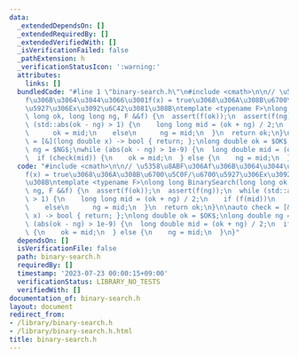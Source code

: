 ```yaml
---
data:
  _extendedDependsOn: []
  _extendedRequiredBy: []
  _extendedVerifiedWith: []
  _isVerificationFailed: false
  _pathExtension: h
  _verificationStatusIcon: ':warning:'
  attributes:
    links: []
  bundledCode: "#line 1 \"binary-search.h\"\n#include <cmath>\n\n// \u5358\u8ABF\u306A\
    f\u306B\u3064\u3044\u3066\u3001f(x) = true\u3068\u306A\u308B\u6700\u5C0F/\u6700\
    \u5927\u306Ex\u3092\u6C42\u3081\u308B\ntemplate <typename F>\nlong long BinarySearch(long\
    \ long ok, long long ng, F &&f) {\n  assert(f(ok));\n  assert(f(ng));\n  while\
    \ (std::abs(ok - ng) > 1) {\n    long long mid = (ok + ng) / 2;\n    if (f(mid))\n\
    \      ok = mid;\n    else\n      ng = mid;\n  }\n  return ok;\n}\n\nauto check\
    \ = [&](long double x) -> bool { return; };\nlong double ok = $OK$;\nlong double\
    \ ng = $NG$;\nwhile (abs(ok - ng) > 1e-9) {\n  long double mid = (ok + ng) / 2;\n\
    \  if (check(mid)) {\n    ok = mid;\n  } else {\n    ng = mid;\n  }\n}\n"
  code: "#include <cmath>\n\n// \u5358\u8ABF\u306Af\u306B\u3064\u3044\u3066\u3001\
    f(x) = true\u3068\u306A\u308B\u6700\u5C0F/\u6700\u5927\u306Ex\u3092\u6C42\u3081\
    \u308B\ntemplate <typename F>\nlong long BinarySearch(long long ok, long long\
    \ ng, F &&f) {\n  assert(f(ok));\n  assert(f(ng));\n  while (std::abs(ok - ng)\
    \ > 1) {\n    long long mid = (ok + ng) / 2;\n    if (f(mid))\n      ok = mid;\n\
    \    else\n      ng = mid;\n  }\n  return ok;\n}\n\nauto check = [&](long double\
    \ x) -> bool { return; };\nlong double ok = $OK$;\nlong double ng = $NG$;\nwhile\
    \ (abs(ok - ng) > 1e-9) {\n  long double mid = (ok + ng) / 2;\n  if (check(mid))\
    \ {\n    ok = mid;\n  } else {\n    ng = mid;\n  }\n}"
  dependsOn: []
  isVerificationFile: false
  path: binary-search.h
  requiredBy: []
  timestamp: '2023-07-23 00:00:15+09:00'
  verificationStatus: LIBRARY_NO_TESTS
  verifiedWith: []
documentation_of: binary-search.h
layout: document
redirect_from:
- /library/binary-search.h
- /library/binary-search.h.html
title: binary-search.h
---
```

